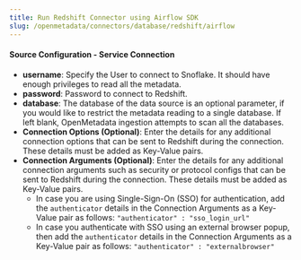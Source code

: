 ```yaml
---
title: Run Redshift Connector using Airflow SDK
slug: /openmetadata/connectors/database/redshift/airflow
---
```


<ConnectorIntro connector="Redshift" goal="Airflow" hasUsage="true" hasProfiler="true" hasDBT="true" />

<Requirements />

<MetadataIngestionServiceDev service="database" connector="Redshift" goal="Airflow"/>

<h4>Source Configuration - Service Connection</h4>

- **username**: Specify the User to connect to Snoflake. It should have enough privileges to read all the metadata.
- **password**: Password to connect to Redshift.
- **database**: The database of the data source is an optional parameter, if you would like to restrict the metadata reading to a single database. If left blank, OpenMetadata ingestion attempts to scan all the databases.
- **Connection Options (Optional)**: Enter the details for any additional connection options that can be sent to Redshift during the connection. These details must be added as Key-Value pairs.
- **Connection Arguments (Optional)**: Enter the details for any additional connection arguments such as security or protocol configs that can be sent to Redshift during the connection. These details must be added as Key-Value pairs.
    - In case you are using Single-Sign-On (SSO) for authentication, add the `authenticator` details in the Connection Arguments as a Key-Value pair as follows: `"authenticator" : "sso_login_url"`
    - In case you authenticate with SSO using an external browser popup, then add the `authenticator` details in the Connection Arguments as a Key-Value pair as follows: `"authenticator" : "externalbrowser"`

<MetadataIngestionConfig service="database" connector="Redshift" goal="Airflow" hasUsage="true" hasProfiler="true" hasDBT="true"/>
